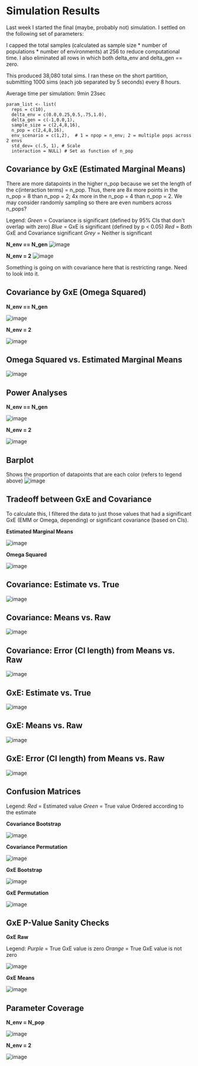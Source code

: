 # Simulation Results

Last week I started the final (maybe, probably not) simulation. I settled on the following set of parameters: 

I capped the total samples (calculated as sample size * number of populations * number of environments) at 256 to reduce computational time.
I also eliminated all rows in which both delta_env and delta_gen == zero. 

This produced 38,080 total sims. I ran these on the short partition, submitting 1000 sims (each job separated by 5 seconds) every 8 hours. 

Average time per simulation: 9min 23sec

```{params}
param_list <- list( 
  reps = c(10), 
  delta_env = c(0.0,0.25,0.5,.75,1.0), 
  delta_gen = c(-1,0.0,1),
  sample_size = c(2,4,8,16), 
  n_pop = c(2,4,8,16),
  env_scenario = c(1,2),  # 1 = npop = n_env; 2 = multiple pops across 2 envs
  std_dev= c(.5, 1), # Scale
  interaction = NULL) # Set as function of n_pop
```
## Covariance by GxE (Estimated Marginal Means)

There are more datapoints in the higher n_pop because we set the length of the c(interaction terms) = n_pop. Thus, there are 8x more points in the n_pop = 8 than n_pop = 2; 4x more in the n_pop = 4 than n_pop = 2. We may consider randomly sampling so there are even numbers across n_pops?    

Legend: 
*Green* = Covariance is significant (defined by 95% CIs that don't overlap with zero)
*Blue* = GxE is significant (defined by p < 0.05)
*Red* = Both GxE and Covariance significant
*Grey* = Neither is significant

**N_env == N_gen**
![image](https://github.com/RCN-ECS/CnGV/blob/master/results/notebook_figs/923_CovGxE1.png)

**N_env = 2**
![image](https://github.com/RCN-ECS/CnGV/blob/master/results/notebook_figs/923_CovGxE2.png)

Something is going on with covariance here that is restricting range. Need to look into it.

## Covariance by GxE (Omega Squared)

**N_env == N_gen**

![image](https://github.com/RCN-ECS/CnGV/blob/master/results/notebook_figs/923_CovGxE_omega1.png)

**N_env = 2**

![image](https://github.com/RCN-ECS/CnGV/blob/master/results/notebook_figs/923_CovGxE_Omega2.png)

## Omega Squared vs. Estimated Marginal Means
![image](https://github.com/RCN-ECS/CnGV/blob/master/results/notebook_figs/923_AnovavsEmm.png)

## Power Analyses

**N_env == N_gen**

![image](https://github.com/RCN-ECS/CnGV/blob/master/results/notebook_figs/923_PowerStdScale1.png)

**N_env = 2**

![image](https://github.com/RCN-ECS/CnGV/blob/master/results/notebook_figs/923_PowerStandardized2.png)

## Barplot
Shows the proportion of datapoints that are each color (refers to legend above)
![image](https://github.com/RCN-ECS/CnGV/blob/master/results/notebook_figs/923_PowerBarplot.png)

## Tradeoff between GxE and Covariance
To calculate this, I filtered the data to just those values that had a significant GxE (EMM or Omega, depending) or significant covariance (based on CIs).

**Estimated Marginal Means**

![image](https://github.com/RCN-ECS/CnGV/blob/master/results/notebook_figs/923_TradeOffUpdated.png)

**Omega Squared**

![image](https://github.com/RCN-ECS/CnGV/blob/master/results/notebook_figs/923_Tradeoff_Omega.png)

## Covariance: Estimate vs. True
![image](https://github.com/RCN-ECS/CnGV/blob/master/results/notebook_figs/923_CovRawVsTrue_Updated.png)

## Covariance: Means vs. Raw 
![image](https://github.com/RCN-ECS/CnGV/blob/master/results/notebook_figs/923_CovMeansVSRaw.png)

## Covariance: Error (CI length) from Means vs. Raw
![image](https://github.com/RCN-ECS/CnGV/blob/master/results/notebook_figs/923_CovErrormeansRawComparison.png)

## GxE: Estimate vs. True
![image](https://github.com/RCN-ECS/CnGV/blob/master/results/notebook_figs/923_GxE_RawVsTrue_updated.png)

## GxE: Means vs. Raw 
![image](https://github.com/RCN-ECS/CnGV/blob/master/results/notebook_figs/923_GxEMeansvsRaw.png)

## GxE: Error (CI length) from Means vs. Raw
![image](https://github.com/RCN-ECS/CnGV/blob/master/results/notebook_figs/923_GxE_MeansVsRawError.png)


## Confusion Matrices

Legend: 
*Red* = Estimated value
*Green* = True value
Ordered according to the estimate

**Covariance Bootstrap**

![image](https://github.com/RCN-ECS/CnGV/blob/master/results/notebook_figs/923_CovBootConfusion.png)

**Covariance Permutation**

![image](https://github.com/RCN-ECS/CnGV/blob/master/results/notebook_figs/923_CovPermConfusion.png)

**GxE Bootstrap**

![image](https://github.com/RCN-ECS/CnGV/blob/master/results/notebook_figs/923_GxEBootConfusion.png)

**GxE Permutation**

![image](https://github.com/RCN-ECS/CnGV/blob/master/results/notebook_figs/923_GxEPermConfusion.png)

## GxE P-Value Sanity Checks

**GxE Raw**

Legend: 
*Purple* = True GxE value is zero
*Orange* = True GxE value is not zero

![image](https://github.com/RCN-ECS/CnGV/blob/master/results/notebook_figs/923_GxEAnovaVsEmm_updated.png)

**GxE Means**

![image](https://github.com/RCN-ECS/CnGV/blob/master/results/notebook_figs/923_GxEMeans_EmmvsAnova.png)

## Parameter Coverage

**N_env = N_pop**

![image](https://github.com/RCN-ECS/CnGV/blob/master/results/notebook_figs/923_Hex1.png)

**N_env = 2**

![image](https://github.com/RCN-ECS/CnGV/blob/master/results/notebook_figs/923_Hex2.png)
